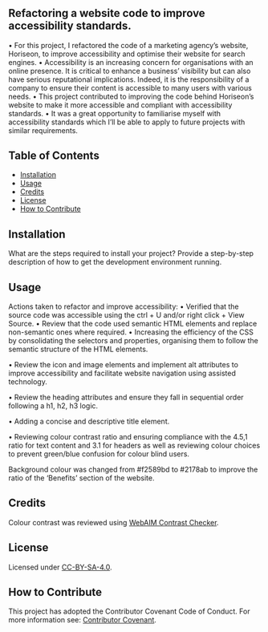 # <Horiseon-Accessibility-Improvement>

## Refactoring a website code to improve accessibility standards. 

•	For this project, I refactored the code of a marketing agency’s website, Horiseon, to improve accessibility and optimise their website for search engines. 
•	Accessibility is an increasing concern for organisations with an online presence. It is critical to enhance a business’ visibility but can also have serious reputational implications. Indeed, it is the responsibility of a company to ensure their content is accessible to many users with various needs. 
•	This project contributed to improving the code behind Horiseon’s website to make it more accessible and compliant with accessibility standards. 
•	It was a great opportunity to familiarise myself with accessibility standards which I’ll be able to apply to future projects with similar requirements.

## Table of Contents 

- [Installation](#Installation)
- [Usage](#usage)
- [Credits](#credits)
- [License](#license)
- [How to Contribute](#HowtoContribute)

## Installation

What are the steps required to install your project? Provide a step-by-step description of how to get the development environment running.



## Usage

Actions taken to refactor and improve accessibility:
•	Verified that the source code was accessible using the ctrl + U and/or right click + View Source.
•	Review that the code used semantic HTML elements and replace non-semantic ones where required. 
•	Increasing the efficiency of the CSS by consolidating the selectors and properties, organising them to follow the semantic structure of the HTML elements. 
 


•	Review the icon and image elements and implement alt attributes to improve accessibility and facilitate website navigation using assisted technology. 

 

•	Review the heading attributes and ensure they fall in sequential order following a h1, h2, h3 logic.

 


•	Adding a concise and descriptive title element. 
 
•	Reviewing colour contrast ratio and ensuring compliance with the 4.5,1 ratio for text content and 3.1 for headers as well as reviewing colour choices to prevent green/blue confusion for colour blind users. 

Background colour was changed from #f2589bd to #2178ab to improve the ratio of the ‘Benefits’ section of the website. 


## Credits

Colour contrast was reviewed using [WebAIM Contrast Checker]( https://webaim.org/resources/contrastchecker/). 


## License

Licensed under [CC-BY-SA-4.0]( https://choosealicense.com/licenses/cc-by-sa-4.0/).

## How to Contribute

This project has adopted the Contributor Covenant Code of Conduct. For more information see:  [Contributor Covenant](https://www.contributor-covenant.org/).
